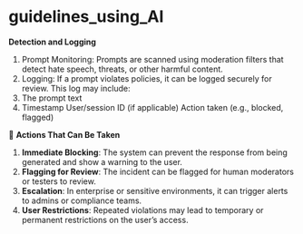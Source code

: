 # guidelines_using_AI

**Detection and Logging**

1. Prompt Monitoring: Prompts are scanned using moderation filters that detect hate speech, threats, or other harmful content.
2. Logging: If a prompt violates policies, it can be logged securely for review. This log may include:
3. The prompt text
4. Timestamp
User/session ID (if applicable)
Action taken (e.g., blocked, flagged)

🚨 **Actions That Can Be Taken**

1. **Immediate Blocking**: The system can prevent the response from being generated and show a warning to the user.
2. **Flagging for Review**: The incident can be flagged for human moderators or testers to review.
3. **Escalation**: In enterprise or sensitive environments, it can trigger alerts to admins or compliance teams.
4. **User Restrictions**: Repeated violations may lead to temporary or permanent restrictions on the user’s access.
